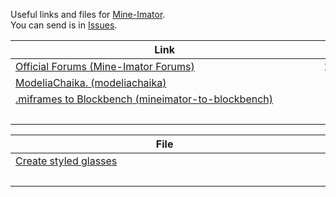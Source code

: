 Useful links and files for [Mine-Imator](https://www.mineimator.com/).\
You can send is in [Issues](https://github.com/stomarver/imator-trashbin/issues).

   

|     Link      |     Rate      |
| ------------- | ------------- |
| [Official Forums (Mine-Imator Forums)](https://mineimatorforums.com/) | 10/10 |
| [ModeliaChaika. (modeliachaika)](https://modeliachaika.blogspot.com/) |  8/10 |
| [.miframes to Blockbench (mineimator-to-blockbench)](https://github.com/sarr-io/mineimator-to-blockbench) |  9/10 |
|                                               |   |


|     File      |     Rate      |
| ------------- | ------------- |
| [Create styled glasses](https://github.com/stomarver/imator-trashbin/blob/main/glasses.zip) |  6/10 |
|                                               |   |
